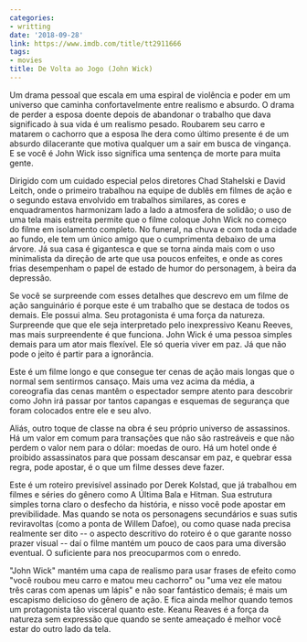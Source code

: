 ```yaml
---
categories:
- writting
date: '2018-09-28'
link: https://www.imdb.com/title/tt2911666
tags:
- movies
title: De Volta ao Jogo (John Wick)
---
```


Um drama pessoal que escala em uma espiral de violência e poder em um universo que caminha confortavelmente entre realismo e absurdo. O drama de perder a esposa doente depois de abandonar o trabalho que dava significado à sua vida é um realismo pesado. Roubarem seu carro e matarem o cachorro que a esposa lhe dera como último presente é de um absurdo dilacerante que motiva qualquer um a sair em busca de vingança. E se você é John Wick isso significa uma sentença de morte para muita gente.

Dirigido com um cuidado especial pelos diretores Chad Stahelski e David Leitch, onde o primeiro trabalhou na equipe de dublês em filmes de ação e o segundo estava envolvido em trabalhos similares, as cores e enquadramentos harmonizam lado a lado a atmosfera de solidão; o uso de uma tela mais estreita permite que o filme coloque John Wick no começo do filme em isolamento completo. No funeral, na chuva e com toda a cidade ao fundo, ele tem um único amigo que o cumprimenta debaixo de uma árvore. Já sua casa é gigantesca e que se torna ainda mais com o uso minimalista da direção de arte que usa poucos enfeites, e onde as cores frias desempenham o papel de estado de humor do personagem, à beira da depressão.

Se você se surpreende com esses detalhes que descrevo em um filme de ação sanguinário é porque este é um trabalho que se destaca de todos os demais. Ele possui alma. Seu protagonista é uma força da natureza. Surpreende que que ele seja interpretado pelo inexpressivo Keanu Reeves, mas mais surpreendente é que funciona. John Wick é uma pessoa simples demais para um ator mais flexível. Ele só queria viver em paz. Já que não pode o jeito é partir para a ignorância.

Este é um filme longo e que consegue ter cenas de ação mais longas que o normal sem sentirmos cansaço. Mais uma vez acima da média, a coreografia das cenas mantêm o espectador sempre atento para descobrir como John irá passar por tantos capangas e esquemas de segurança que foram colocados entre ele e seu alvo.

Aliás, outro toque de classe na obra é seu próprio universo de assassinos. Há um valor em comum para transações que não são rastreáveis e que não perdem o valor nem para o dólar: moedas de ouro. Há um hotel onde é proibido assassinatos para que possam descansar em paz, e quebrar essa regra, pode apostar, é o que um filme desses deve fazer.

Este é um roteiro previsível assinado por Derek Kolstad, que já trabalhou em filmes e séries do gênero como A Última Bala e Hitman. Sua estrutura simples torna claro o desfecho da história, e nisso você pode apostar em previbilidade. Mas quando se nota os personagens secundários e suas sutis reviravoltas (como a ponta de Willem Dafoe), ou como quase nada precisa realmente ser dito -- o aspecto descritivo do roteiro é o que garante nosso prazer visual -- daí o filme mantém um pouco de caos para uma diversão eventual. O suficiente para nos preocuparmos com o enredo.

"John Wick" mantém uma capa de realismo para usar frases de efeito como "você roubou meu carro e matou meu cachorro" ou "uma vez ele matou três caras com apenas um lápis" e não soar fantástico demais; é mais um escapismo delicioso do gênero de ação. E fica ainda melhor quando temos um protagonista tão visceral quanto este. Keanu Reaves é a força da natureza sem expressão que quando se sente ameaçado é melhor você estar do outro lado da tela.

